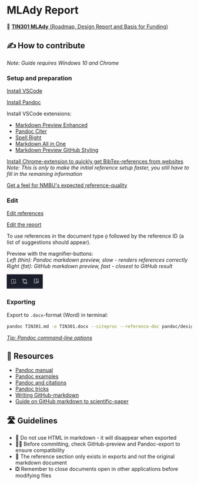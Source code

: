 # MLAdy Report

📄 [**TIN301 MLAdy** (Roadmap, Design Report and Basis for Funding)](TIN301.md)

## ✍ How to contribute

_Note: Guide requires Windows 10 and Chrome_

### Setup and preparation

[Install VSCode](https://code.visualstudio.com/)

[Install Pandoc](https://pandoc.org/installing.html)

Install VSCode extensions:

- [Markdown Preview Enhanced](https://marketplace.visualstudio.com/items?itemName=shd101wyy.markdown-preview-enhanced)
- [Pandoc Citer](https://marketplace.visualstudio.com/items?itemName=notZaki.pandocciter)
- [Spell Right](https://marketplace.visualstudio.com/items?itemName=ban.spellright)
- [Markdown All in One](https://marketplace.visualstudio.com/items?itemName=yzhang.markdown-all-in-one)
- [Markdown Preview GitHub Styling](https://marketplace.visualstudio.com/items?itemName=bierner.markdown-preview-github-styles)

[Install Chrome-extension to quickly get BibTex-references from websites](https://chrome.google.com/webstore/detail/bibtex-entry-from-url/mgpmgkhhbjgkpnanlmlhibjfgpdpgjec?hl=en)  
_Note: This is only to make the initial reference setup faster, you still have to fill in the remaining information_

[Get a feel for NMBU's expected reference-quality](https://www.nmbu.no/en/about-nmbu/library/write-and-cite/styles/examples-nmbu-style)

### Edit

[Edit references](pandoc/references.bib)

[Edit the report](TIN301.md)

To use references in the document type `@` followed by the reference ID (a list of suggestions should appear). 

Preview with the magnifier-buttons:  
_Left (thin): Pandoc markdown preview, slow - renders references correctly_  
_Right (fat): GitHub markdown preview, fast - closest to GitHub result_

![](images/preview-buttons.png)  

### Exporting

Export to `.docx`-format (Word) in terminal:

```sh
pandoc TIN301.md -o TIN301.docx --citeproc --reference-doc pandoc/design.docx
```

_[Tip: Pandoc command-line options](https://pandoc.org/MANUAL.html#default-files)_


## 📖 Resources

- [Pandoc manual](https://pandoc.org/MANUAL.html)
- [Pandoc examples](https://pandoc.org/demos.html)
- [Pandoc and citations](https://rmarkdown.rstudio.com/authoring_bibliographies_and_citations.html)
- [Pandoc tricks](https://github.com/jgm/pandoc/wiki/Pandoc-Tricks#from-markdown-to-markdown)
- [Writing GitHub-markdown](https://github.com/adam-p/markdown-here/wiki/Markdown-Cheatsheet)
- [Guide on GitHub markdown to scientific-paper](https://gist.github.com/maxogden/97190db73ac19fc6c1d9beee1a6e4fc8)

## 🛣 Guidelines

- 🚫 Do not use HTML in markdown - it will disappear when exported
- 🕵️‍♂️ Before committing, check GitHub-preview and Pandoc-export to ensure compatibility
- 🧾 The reference section only exists in exports and not the original markdown document
- ❎ Remember to close documents open in other applications before modifying files
